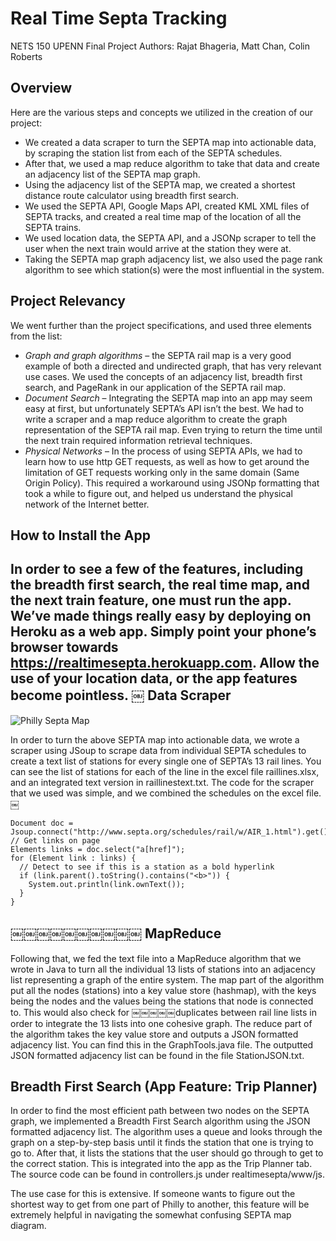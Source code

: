 Real Time Septa Tracking
========================
NETS 150 UPENN Final Project
Authors: Rajat Bhageria, Matt Chan, Colin Roberts

Overview
-----------

Here are the various steps and concepts we utilized in the creation of our project:

- We created a data scraper to turn the SEPTA map into actionable data, by
scraping the station list from each of the SEPTA schedules.
- After that, we used a map reduce algorithm to take that data and create an
adjacency list of the SEPTA map graph.
- Using the adjacency list of the SEPTA map, we created a shortest distance
route calculator using breadth first search.
- We used the SEPTA API, Google Maps API, created KML XML files of SEPTA
tracks, and created a real time map of the location of all the SEPTA trains.
- We used location data, the SEPTA API, and a JSONp scraper to tell the user
when the next train would arrive at the station they were at.
- Taking the SEPTA map graph adjacency list, we also used the page rank
algorithm to see which station(s) were the most influential in the system.

Project Relevancy
---------------
We went further than the project specifications, and used three elements from the list:
- *Graph and graph algorithms* – the SEPTA rail map is a very good example of both a directed and undirected graph, that has very relevant use cases. We used the concepts of an adjacency list, breadth first search, and PageRank in our application of the SEPTA rail map.
- *Document Search* – Integrating the SEPTA map into an app may seem easy at first, but unfortunately SEPTA’s API isn’t the best. We had to write a scraper and a map reduce algorithm to create the graph representation of the SEPTA rail map. Even trying to return the time until the next train required information retrieval techniques.
- *Physical Networks* – In the process of using SEPTA APIs, we had to learn how to use http GET requests, as well as how to get around the limitation of GET requests working only in the same domain (Same Origin Policy). This required a workaround using JSONp formatting that took a while to figure out, and helped us understand the physical network of the Internet better.

How to Install the App
---------------
In order to see a few of the features, including the breadth first search, the real time map, and the next train feature, one must run the app. We’ve made things really easy by deploying on Heroku as a web app. Simply point your phone’s browser towards https://realtimesepta.herokuapp.com. Allow the use of your location data, or the app features become pointless.
￼
Data Scraper
----------

![Philly Septa Map](http://www.philebrity.com/wp-content/uploads/2010/06/septa_0.jpg)

In order to turn the above SEPTA map into actionable data, we wrote a scraper using JSoup to scrape data from individual SEPTA schedules to create a text list of stations for every single one of SEPTA’s 13 rail lines. You can see the list of stations for each of the line in the excel file raillines.xlsx, and an integrated text version in raillinestext.txt. The code for the scraper that we used was simple, and we combined the schedules on the excel file.
￼

    Document doc = Jsoup.connect("http://www.septa.org/schedules/rail/w/AIR_1.html").get(); // Get links on page
    Elements links = doc.select("a[href]");
    for (Element link : links) {
      // Detect to see if this is a station as a bold hyperlink 
      if (link.parent().toString().contains("<b>")) {
        System.out.println(link.ownText());
      } 
    }
￼￼￼￼￼￼￼￼￼￼
MapReduce
---------------
Following that, we fed the text file into a MapReduce algorithm that we wrote in Java to turn all the individual 13 lists of stations into an adjacency list representing a graph of the entire system. The map part of the algorithm put all the nodes (stations) into a key value store (hashmap), with the keys being the nodes and the values being the stations that node is connected to. This would also check for ￼￼￼￼￼duplicates between rail line lists in order to integrate the 13 lists into one cohesive graph. The reduce part of the algorithm takes the key value store and outputs a JSON formatted adjacency list. You can find this in the GraphTools.java file. The outputted JSON formatted adjacency list can be found in the file StationJSON.txt.

Breadth First Search (App Feature: Trip Planner)
---------------
In order to find the most efficient path between two nodes on the SEPTA graph, we implemented a Breadth First Search algorithm using the JSON formatted adjacency list. The algorithm uses a queue and looks through the graph on a step-by-step basis until it finds the station that one is trying to go to. After that, it lists the stations that the user should go through to get to the correct station. This is integrated into the app as the Trip Planner tab. The source code can be found in controllers.js under realtimesepta/www/js.

The use case for this is extensive. If someone wants to figure out the shortest way to get from one part of Philly to another, this feature will be extremely helpful in navigating the somewhat confusing SEPTA map diagram.
